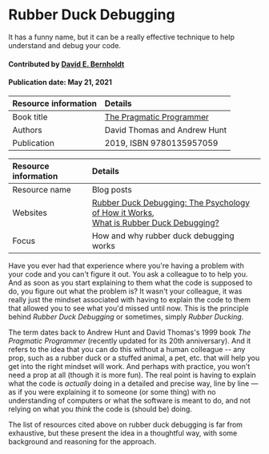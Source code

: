 # Rubber Duck Debugging

<!-- deck text start -->
It has a funny name, but it can be a really effective technique to help understand and debug your code.
<!-- deck text end --> 

#### Contributed by [David E. Bernholdt](http://github.com/bernhold "David E. Bernholdt")
#### Publication date: May 21, 2021

Resource information | Details
:--- | :--- 
Book title| [The Pragmatic Programmer](https://pragprog.com/titles/tpp20/the-pragmatic-programmer-20th-anniversary-edition/)
Authors | David Thomas and Andrew Hunt
Publication | 2019, ISBN 9780135957059

Resource information | Details
:--- | :--- 
Resource name | Blog posts
Websites | [Rubber Duck Debugging: The Psychology of How it Works](https://www.thoughtfulcode.com/rubber-duck-debugging-psychology/),<br>[What is Rubber Duck Debugging?](https://www.kenzie.academy/blog/what-is-rubber-duck-debugging/)
Focus | How and why rubber duck debugging works

Have you ever had that experience where you're having a problem with your code and you can't figure it out.  You ask a colleague to to help you.  And as soon as you start explaining to them what the code is supposed to do, you figure out what the problem is?  It wasn't your colleague, it was really just the mindset associated with having to explain the code to them that allowed you to see what you'd missed until now.  This is the principle behind *Rubber Duck Debugging* or sometimes, simply *Rubber Ducking*.

The term dates back to Andrew Hunt and David Thomas's 1999 book *The Pragmatic Programmer* (recently updated for its 20th anniversary).  And it refers to the idea that you can do this without a human colleague -- any prop, such as a rubber duck or a stuffed animal, a pet, etc. that will help you get into the right mindset will work.  And perhaps with practice, you won't need a prop at all (though it is more fun).  The real point is having to explain what the code is *actually* doing in a detailed and precise way, line by line — as if you were explaining it to someone (or some thing) with no understanding of computers or what the software is meant to do, and not relying on what you *think* the code is (should be) doing.

The list of resources cited above on rubber duck debugging is far from exhaustive, but these present the idea in a thoughtful way, with some background and reasoning for the approach.

<!---
Publish: no
Pinned: no
RSS update: 2021-05-21
Topics: debugging, personal productivity and sustainability
--->

